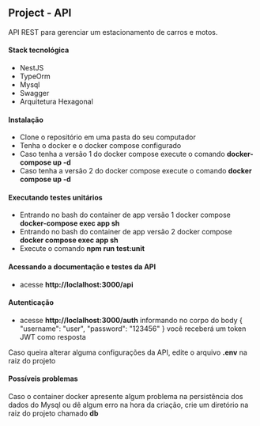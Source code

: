 ## Project - API
API REST para gerenciar um estacionamento de carros e motos.

#### Stack tecnológica
- NestJS
- TypeOrm
- Mysql
- Swagger
- Arquitetura Hexagonal

#### Instalação
- Clone o repositório em uma pasta do seu computador
- Tenha o docker e o docker compose configurado
- Caso tenha a versão 1 do docker compose execute o comando **docker-compose up -d**
- Caso tenha a versão 2 do docker compose execute o comando **docker compose up -d**

#### Executando testes unitários
- Entrando no bash do container de app versão 1 docker compose **docker-compose exec app sh**
- Entrando no bash do container de app versão 2 docker compose **docker compose exec app sh**
- Execute o comando **npm run test:unit**

#### Acessando a documentação e testes da API
- acesse **http://loclalhost:3000/api**

#### Autenticação
- acesse **http://loclalhost:3000/auth** informando no corpo do body
{
    "username": "user",
    "password": "123456"
}
você receberá um token JWT como resposta

Caso queira alterar alguma configurações da API, edite o arquivo **.env** na raiz do projeto

#### Possíveis problemas
Caso o container docker apresente algum problema na persistência dos dados do Mysql ou dê algum erro na hora da criação, crie um diretório na raiz do projeto chamado **db**